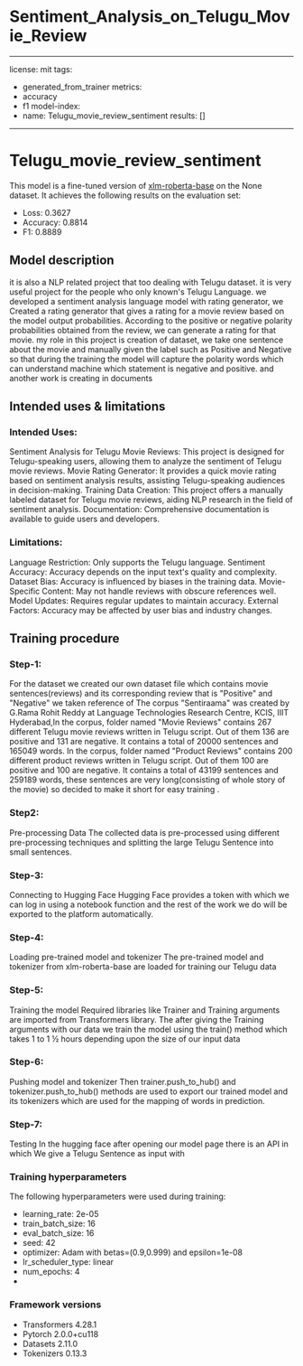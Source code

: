 # Sentiment_Analysis_on_Telugu_Movie_Review
---
license: mit
tags:
- generated_from_trainer
metrics:
- accuracy
- f1
model-index:
- name: Telugu_movie_review_sentiment
  results: []
---

<!-- This model card has been generated automatically according to the information the Trainer had access to. You
should probably proofread and complete it, then remove this comment. -->

# Telugu_movie_review_sentiment

This model is a fine-tuned version of [xlm-roberta-base](https://huggingface.co/xlm-roberta-base) on the None dataset.
It achieves the following results on the evaluation set:
- Loss: 0.3627
- Accuracy: 0.8814
- F1: 0.8889

## Model description

it is also a NLP related project that too dealing with Telugu dataset.
it is very useful project for the people who only known's Telugu Language.
we developed a sentiment analysis language model with rating generator, 
we Created a rating generator that gives a rating for a movie review based on the model output probabilities. According to the positive or negative polarity probabilities obtained from the review, we can generate a rating for that movie. my role in this project is creation of dataset, we take one sentence about the movie and manually given the label such as Positive and Negative
so that during the training the model will capture the polarity words which can understand machine which statement is negative and positive.
and another work is creating in documents 

## Intended uses & limitations

### Intended Uses:
Sentiment Analysis for Telugu Movie Reviews: This project is designed for Telugu-speaking users, allowing them to analyze the sentiment of Telugu movie reviews.
Movie Rating Generator: It provides a quick movie rating based on sentiment analysis results, assisting Telugu-speaking audiences in decision-making.
Training Data Creation: This project offers a manually labeled dataset for Telugu movie reviews, aiding NLP research in the field of sentiment analysis.
Documentation: Comprehensive documentation is available to guide users and developers.

### Limitations:
Language Restriction: Only supports the Telugu language.
Sentiment Accuracy: Accuracy depends on the input text's quality and complexity.
Dataset Bias: Accuracy is influenced by biases in the training data.
Movie-Specific Content: May not handle reviews with obscure references well.
Model Updates: Requires regular updates to maintain accuracy.
External Factors: Accuracy may be affected by user bias and industry changes.

## Training procedure

### Step-1:
For the dataset we created our own dataset file which contains movie sentences(reviews) and its corresponding review that is "Positive" and "Negative"
we taken reference of The corpus "Sentiraama" was created by G.Rama Rohit Reddy at Language Technologies Research Centre, KCIS, IIIT Hyderabad,In the corpus, folder named "Movie Reviews" contains 267 different Telugu movie reviews written in Telugu script. Out of them 136 are positive and 131 are negative. It contains a total of 20000 sentences and 165049 words. In the corpus, folder named "Product Reviews" contains 200 different product reviews written in Telugu script. Out of them 100 are positive and 100 are negative. It contains a total of 43199 sentences and 259189 words, these sentences are very long(consisting of whole story of the movie) so decided to make it short for easy training .

### Step2:
Pre-processing Data The collected data is pre-processed using different pre-processing techniques and splitting the large Telugu Sentence into small sentences.

### Step-3:
Connecting to Hugging Face Hugging Face provides a token with which we can log in using a notebook function and the rest of the work we do will be exported to the platform automatically.

### Step-4: 
Loading pre-trained model and tokenizer The pre-trained model and tokenizer from xlm-roberta-base are loaded for training our Telugu data

### Step-5: 
Training the model Required libraries like Trainer and Training arguments are imported from Transformers library. The after giving the Training arguments with our data we train the model using the train() method which takes 1 to 1 ½ hours depending upon the size of our input data

### Step-6: 
Pushing model and tokenizer Then trainer.push_to_hub() and tokenizer.push_to_hub() methods are used to export our trained model and its tokenizers which are used for the mapping of words in prediction.

### Step-7: 
Testing In the hugging face after opening our model page there is an API in which We give a Telugu Sentence as input with

### Training hyperparameters

The following hyperparameters were used during training:
- learning_rate: 2e-05
- train_batch_size: 16
- eval_batch_size: 16
- seed: 42
- optimizer: Adam with betas=(0.9,0.999) and epsilon=1e-08
- lr_scheduler_type: linear
- num_epochs: 4
- 
### Framework versions

- Transformers 4.28.1
- Pytorch 2.0.0+cu118
- Datasets 2.11.0
- Tokenizers 0.13.3
